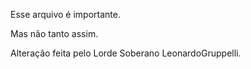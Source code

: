 Esse arquivo é importante.

Mas não tanto assim.

Alteração feita pelo Lorde Soberano LeonardoGruppelli.
